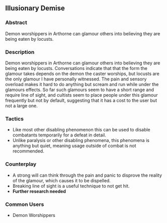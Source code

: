 ## Illusionary Demise
### Abstract
Demon worshippers in Arthorne can glamour others into believing they are being eaten by locusts. 

### Description
Demon worshippers in Arthorne can glamour others into believing they are being eaten by locusts. Conversations indicate that that the form the glamour takes depends on the demon the caster worships, but locusts are the only glamour I have personally witnessed. The pain and sensory overload makes it hard to do anything but scream and run while under the glamours effects. So far such glamours seem to have a short range and require line of sight, and cultists seem to place people under this glamour frequently but not by default, suggesting that it has a cost to the user but not a large one.

### Tactics
- Like most other disabling phenomenon this can be used to disable combatants temporarily for a defeat in detail.
- Unlike paralysis or other disabling phenomena, this phenomena is anything but quiet, meaning usage outside of combat is not recommended.

### Counterplay
- A strong will can think through the pain and panic to disprove the reality of the glamour, which causes it to be dispelled.
- Breaking line of sight is a useful technique to not get hit.
- __**Further research needed**__

### Common Users
- Demon Worshippers
